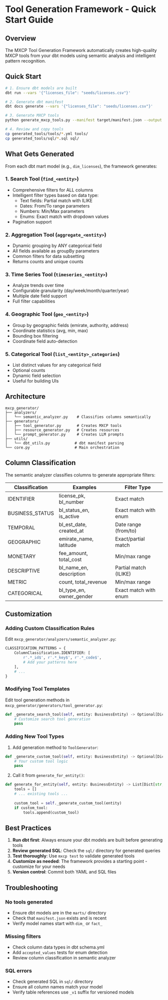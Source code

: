 # Tool Generation Framework - Quick Start Guide

## Overview

The MXCP Tool Generation Framework automatically creates high-quality MXCP tools from your dbt models using semantic analysis and intelligent pattern recognition.

## Quick Start

```bash
# 1. Ensure dbt models are built
dbt run --vars '{"licenses_file": "seeds/licenses.csv"}'

# 2. Generate dbt manifest
dbt docs generate --vars '{"licenses_file": "seeds/licenses.csv"}'

# 3. Generate MXCP tools
python generate_mxcp_tools.py --manifest target/manifest.json --output generated_tools

# 4. Review and copy tools
cp generated_tools/tools/*.yml tools/
cp generated_tools/sql/*.sql sql/
```

## What Gets Generated

From each dbt mart model (e.g., `dim_licenses`), the framework generates:

### 1. **Search Tool** (`find_<entity>`)
- Comprehensive filters for ALL columns
- Intelligent filter types based on data type:
  - Text fields: Partial match with ILIKE
  - Dates: From/To range parameters
  - Numbers: Min/Max parameters
  - Enums: Exact match with dropdown values
- Pagination support

### 2. **Aggregation Tool** (`aggregate_<entity>`)
- Dynamic grouping by ANY categorical field
- All fields available as groupBy parameters
- Common filters for data subsetting
- Returns counts and unique counts

### 3. **Time Series Tool** (`timeseries_<entity>`)
- Analyze trends over time
- Configurable granularity (day/week/month/quarter/year)
- Multiple date field support
- Full filter capabilities

### 4. **Geographic Tool** (`geo_<entity>`)
- Group by geographic fields (emirate, authority, address)
- Coordinate statistics (avg, min, max)
- Bounding box filtering
- Coordinate field auto-detection

### 5. **Categorical Tool** (`list_<entity>_categories`)
- List distinct values for any categorical field
- Optional counts
- Dynamic field selection
- Useful for building UIs

## Architecture

```
mxcp_generator/
├── analyzers/
│   └── semantic_analyzer.py    # Classifies columns semantically
├── generators/
│   ├── tool_generator.py       # Creates MXCP tools
│   ├── resource_generator.py   # Creates resources
│   └── prompt_generator.py     # Creates LLM prompts
├── utils/
│   └── dbt_utils.py           # dbt manifest parsing
└── core.py                    # Main orchestration
```

## Column Classification

The semantic analyzer classifies columns to generate appropriate filters:

| Classification | Examples | Filter Type |
|----------------|----------|-------------|
| IDENTIFIER | license_pk, bl_number | Exact match |
| BUSINESS_STATUS | bl_status_en, is_active | Exact match with enum |
| TEMPORAL | bl_est_date, created_at | Date range (from/to) |
| GEOGRAPHIC | emirate_name, latitude | Exact/partial match |
| MONETARY | fee_amount, total_cost | Min/max range |
| DESCRIPTIVE | bl_name_en, description | Partial match (ILIKE) |
| METRIC | count, total_revenue | Min/max range |
| CATEGORICAL | bl_type_en, owner_gender | Exact match with enum |

## Customization

### Adding Custom Classification Rules

Edit `mxcp_generator/analyzers/semantic_analyzer.py`:

```python
CLASSIFICATION_PATTERNS = {
    ColumnClassification.IDENTIFIER: [
        r'.*_id$', r'.*_key$', r'.*_code$',
        # Add your patterns here
    ],
    # ...
}
```

### Modifying Tool Templates

Edit tool generation methods in `mxcp_generator/generators/tool_generator.py`:

```python
def _generate_search_tool(self, entity: BusinessEntity) -> Optional[Dict[str, Any]]:
    # Customize search tool generation
    pass
```

### Adding New Tool Types

1. Add generation method to `ToolGenerator`:
```python
def _generate_custom_tool(self, entity: BusinessEntity) -> Optional[Dict[str, Any]]:
    # Your custom tool logic
    pass
```

2. Call it from `generate_for_entity()`:
```python
def generate_for_entity(self, entity: BusinessEntity) -> List[Dict[str, Any]]:
    tools = []
    # ... existing tools ...
    
    custom_tool = self._generate_custom_tool(entity)
    if custom_tool:
        tools.append(custom_tool)
```

## Best Practices

1. **Run dbt first**: Always ensure your dbt models are built before generating tools
2. **Review generated SQL**: Check the `sql/` directory for generated queries
3. **Test thoroughly**: Use `mxcp test` to validate generated tools
4. **Customize as needed**: The framework provides a starting point - customize for your needs
5. **Version control**: Commit both YAML and SQL files

## Troubleshooting

### No tools generated
- Ensure dbt models are in the `marts/` directory
- Check that `manifest.json` exists and is recent
- Verify model names start with `dim_` or `fact_`

### Missing filters
- Check column data types in dbt schema.yml
- Add `accepted_values` tests for enum detection
- Review column classification in semantic analyzer

### SQL errors
- Check generated SQL in `sql/` directory
- Ensure all column names match your model
- Verify table references use `_v1` suffix for versioned models 